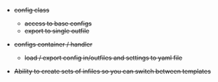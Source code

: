 
* ~~config class~~
    * ~~access to base configs~~
    * ~~export to single outfile~~

* ~~configs container / handler~~
    * ~~load / export config in/outfiles and settings to yaml file~~


- ~~Ability to create sets of infiles so you can switch between templates~~
